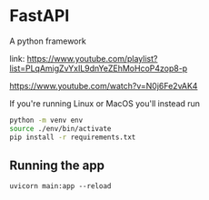 # FastAPI
A python framework

link: https://www.youtube.com/playlist?list=PLqAmigZvYxIL9dnYeZEhMoHcoP4zop8-p

https://www.youtube.com/watch?v=N0j6Fe2vAK4

If you're running Linux or MacOS you'll instead run
```bash
python -m venv env
source ./env/bin/activate
pip install -r requirements.txt
```
## Running the app
`uvicorn main:app --reload`
